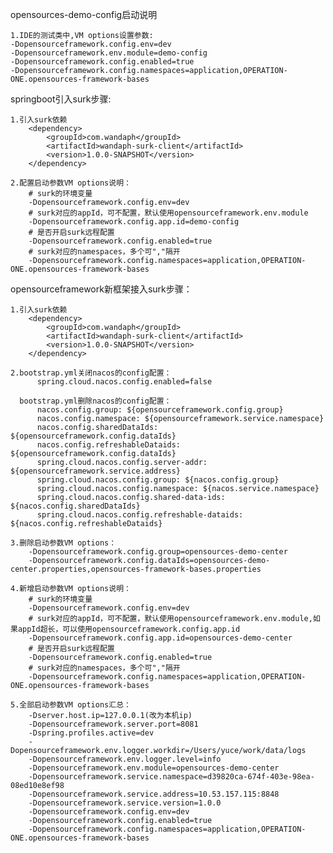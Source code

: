 opensources-demo-config启动说明

    1.IDE的测试类中,VM options设置参数:
    -Dopensourceframework.config.env=dev
    -Dopensourceframework.env.module=demo-config
    -Dopensourceframework.config.enabled=true
    -Dopensourceframework.config.namespaces=application,OPERATION-ONE.opensources-framework-bases
    
springboot引入surk步骤:

    1.引入surk依赖
        <dependency>
            <groupId>com.wandaph</groupId>
            <artifactId>wandaph-surk-client</artifactId>
            <version>1.0.0-SNAPSHOT</version>
        </dependency>
        
    2.配置启动参数VM options说明：
        # surk的环境变量
        -Dopensourceframework.config.env=dev
        # surk对应的appId，可不配置，默认使用opensourceframework.env.module
        -Dopensourceframework.config.app.id=demo-config
        # 是否开启surk远程配置
        -Dopensourceframework.config.enabled=true
        # surk对应的namespaces，多个可","隔开
        -Dopensourceframework.config.namespaces=application,OPERATION-ONE.opensources-framework-bases

opensourceframework新框架接入surk步骤：

    1.引入surk依赖
        <dependency>
            <groupId>com.wandaph</groupId>
            <artifactId>wandaph-surk-client</artifactId>
            <version>1.0.0-SNAPSHOT</version>
        </dependency>
        
    2.bootstrap.yml关闭nacos的config配置：
          spring.cloud.nacos.config.enabled=false
         
      bootstrap.yml删除nacos的config配置：
          nacos.config.group: ${opensourceframework.config.group}
          nacos.config.namespace: ${opensourceframework.service.namespace}
          nacos.config.sharedDataIds: ${opensourceframework.config.dataIds}
          nacos.config.refreshableDataids: ${opensourceframework.config.dataIds}
          spring.cloud.nacos.config.server-addr: ${opensourceframework.service.address}
          spring.cloud.nacos.config.group: ${nacos.config.group}
          spring.cloud.nacos.config.namespace: ${nacos.service.namespace}
          spring.cloud.nacos.config.shared-data-ids: ${nacos.config.sharedDataIds}
          spring.cloud.nacos.config.refreshable-dataids: ${nacos.config.refreshableDataids}
        
    3.删除启动参数VM options：
        -Dopensourceframework.config.group=opensources-demo-center
        -Dopensourceframework.config.dataIds=opensources-demo-center.properties,opensources-framework-bases.properties
        
    4.新增启动参数VM options说明：
        # surk的环境变量
        -Dopensourceframework.config.env=dev
        # surk对应的appId，可不配置，默认使用opensourceframework.env.module,如果appId超长，可以使用opensourceframework.config.app.id
        -Dopensourceframework.config.app.id=opensources-demo-center
        # 是否开启surk远程配置
        -Dopensourceframework.config.enabled=true
        # surk对应的namespaces，多个可","隔开
        -Dopensourceframework.config.namespaces=application,OPERATION-ONE.opensources-framework-bases
       
    5.全部启动参数VM options汇总：
        -Dserver.host.ip=127.0.0.1(改为本机ip)
        -Dopensourceframework.server.port=8081
        -Dspring.profiles.active=dev
        -Dopensourceframework.env.logger.workdir=/Users/yuce/work/data/logs
        -Dopensourceframework.env.logger.level=info
        -Dopensourceframework.env.module=opensources-demo-center
        -Dopensourceframework.service.namespace=d39820ca-674f-403e-98ea-08ed10e8ef98
        -Dopensourceframework.service.address=10.53.157.115:8848
        -Dopensourceframework.service.version=1.0.0
        -Dopensourceframework.config.env=dev
        -Dopensourceframework.config.enabled=true
        -Dopensourceframework.config.namespaces=application,OPERATION-ONE.opensources-framework-bases
